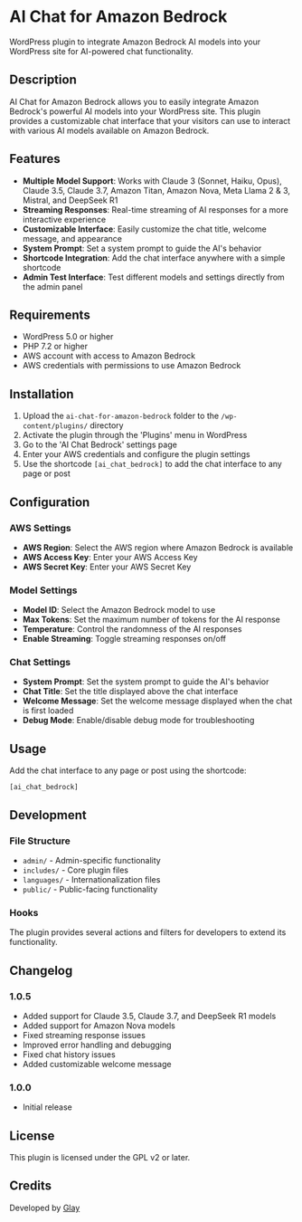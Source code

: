# AI Chat for Amazon Bedrock

WordPress plugin to integrate Amazon Bedrock AI models into your WordPress site for AI-powered chat functionality.

## Description

AI Chat for Amazon Bedrock allows you to easily integrate Amazon Bedrock's powerful AI models into your WordPress site. This plugin provides a customizable chat interface that your visitors can use to interact with various AI models available on Amazon Bedrock.

## Features

- **Multiple Model Support**: Works with Claude 3 (Sonnet, Haiku, Opus), Claude 3.5, Claude 3.7, Amazon Titan, Amazon Nova, Meta Llama 2 & 3, Mistral, and DeepSeek R1
- **Streaming Responses**: Real-time streaming of AI responses for a more interactive experience
- **Customizable Interface**: Easily customize the chat title, welcome message, and appearance
- **System Prompt**: Set a system prompt to guide the AI's behavior
- **Shortcode Integration**: Add the chat interface anywhere with a simple shortcode
- **Admin Test Interface**: Test different models and settings directly from the admin panel

## Requirements

- WordPress 5.0 or higher
- PHP 7.2 or higher
- AWS account with access to Amazon Bedrock
- AWS credentials with permissions to use Amazon Bedrock

## Installation

1. Upload the `ai-chat-for-amazon-bedrock` folder to the `/wp-content/plugins/` directory
2. Activate the plugin through the 'Plugins' menu in WordPress
3. Go to the 'AI Chat Bedrock' settings page
4. Enter your AWS credentials and configure the plugin settings
5. Use the shortcode `[ai_chat_bedrock]` to add the chat interface to any page or post

## Configuration

### AWS Settings

- **AWS Region**: Select the AWS region where Amazon Bedrock is available
- **AWS Access Key**: Enter your AWS Access Key
- **AWS Secret Key**: Enter your AWS Secret Key

### Model Settings

- **Model ID**: Select the Amazon Bedrock model to use
- **Max Tokens**: Set the maximum number of tokens for the AI response
- **Temperature**: Control the randomness of the AI responses
- **Enable Streaming**: Toggle streaming responses on/off

### Chat Settings

- **System Prompt**: Set the system prompt to guide the AI's behavior
- **Chat Title**: Set the title displayed above the chat interface
- **Welcome Message**: Set the welcome message displayed when the chat is first loaded
- **Debug Mode**: Enable/disable debug mode for troubleshooting

## Usage

Add the chat interface to any page or post using the shortcode:

```
[ai_chat_bedrock]
```

## Development

### File Structure

- `admin/` - Admin-specific functionality
- `includes/` - Core plugin files
- `languages/` - Internationalization files
- `public/` - Public-facing functionality

### Hooks

The plugin provides several actions and filters for developers to extend its functionality.

## Changelog

### 1.0.5
- Added support for Claude 3.5, Claude 3.7, and DeepSeek R1 models
- Added support for Amazon Nova models
- Fixed streaming response issues
- Improved error handling and debugging
- Fixed chat history issues
- Added customizable welcome message

### 1.0.0
- Initial release

## License

This plugin is licensed under the GPL v2 or later.

## Credits

Developed by [Glay](https://github.com/noteflow-ai)
